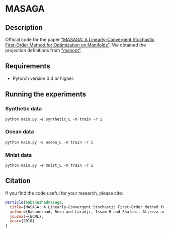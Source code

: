 # MASAGA
## Description

Official code for the paper ["MASAGA: A Linearly-Convergent Stochastic First-Order Method for Optimization on Manifolds"](http://www.ecmlpkdd2018.org/wp-content/uploads/2018/09/617.pdf). We obtained the projection definitions from ["manopt"](https://www.manopt.org/manifold_documentation_sphere.html).


## Requirements

- Pytorch version 0.4 or higher.

## Running the experiments

### Synthetic data

```
python main.py -e synthetic_L -m train -r 1
```

### Ocean data

```
python main.py -e ocean_L -m train -r 1
```

### Mnist data

```
python main.py -e mnist_L -m train -r 1
```



## Citation 
If you find the code useful for your research, please cite:

```bibtex
@article{babanezhadmasaga,
  title={MASAGA: A Linearly-Convergent Stochastic First-Order Method for Optimization on Manifolds},
  author={Babanezhad, Reza and Laradji, Issam H and Shafaei, Alireza and Schmidt, Mark},
  journal={ECML},
  year={2018}
}
```
